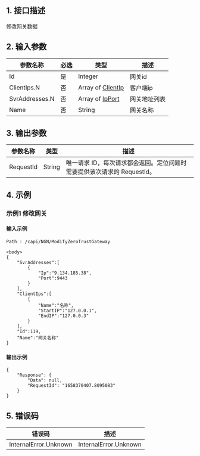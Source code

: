 ## 1. 接口描述




修改网关数据

<div class="rno-api-explorer">
    <div class="rno-api-explorer-inner">
        <div class="rno-api-explorer-hd">
            <div class="rno-api-explorer-title">
            </div>
        </div>
        <div class="rno-api-explorer-body">
            <div class="rno-api-explorer-cont">
            </div>
        </div>
    </div>
</div>

## 2. 输入参数


| 参数名称 | 必选 | 类型 | 描述 |
|---------|---------|---------|---------|
| Id | 是 | Integer | 网关id |
| ClientIps.N | 否 | Array of [ClientIp](/开放API/云规范接口/版本：2022-06-01/数据结构.md#ClientIp) | 客户端ip |
| SvrAddresses.N | 否 | Array of [IpPort](/开放API/云规范接口/版本：2022-06-01/数据结构.md#IpPort) | 网关地址列表 |
| Name | 否 | String | 网关名称 |

## 3. 输出参数

| 参数名称 | 类型 | 描述 |
|---------|---------|---------|
| RequestId | String | 唯一请求 ID，每次请求都会返回。定位问题时需要提供该次请求的 RequestId。|

## 4. 示例

### 示例1 修改网关

#### 输入示例

```
Path : /capi/NGN/ModifyZeroTrustGateway

<body>
{
    "SvrAddresses":[
        {
            "Ip":"9.134.185.38",
            "Port":9443
        }
    ],
    "ClientIps":[
        {
            "Name":"名称",
            "StartIP":"127.0.0.1",
            "EndIP":"127.0.0.3"
        }
    ],
    "Id":119,
    "Name":"网关名称"
}
```

#### 输出示例

```
{
    "Response": {
        "Data": null,
        "RequestId": "1658370407.8095083"
    }
}
```












## 5. 错误码


| 错误码 | 描述 |
|---------|---------|
| InternalError.Unknown | InternalError.Unknown |
